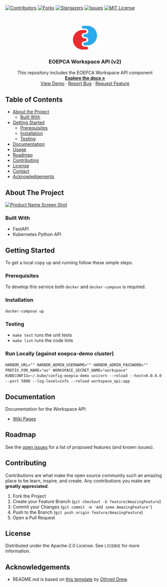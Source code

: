 <!-- PROJECT SHIELDS -->
<!--
*** See the bottom of this document for the declaration of the reference variables
*** for contributors-url, forks-url, etc. This is an optional, concise syntax you may use.
*** https://www.markdownguide.org/basic-syntax/#reference-style-links
-->

[![Contributors][contributors-shield]][contributors-url]
[![Forks][forks-shield]][forks-url]
[![Stargazers][stars-shield]][stars-url]
[![Issues][issues-shield]][issues-url]
[![MIT License][license-shield]][license-url]

<!-- PROJECT LOGO -->
<br />
<p align="center">
  <a href="https://github.com/EOEPCA/rm-workspace-api">
    <img src="images/logo.png" alt="Logo" width="80" height="80">
  </a>

  <h3 align="center">EOEPCA Workspace API (v2)</h3>
  
  <p align="center">
    This repository includes the EOEPCA Workspace API component
    <br />
    <a href="https://github.com/EOEPCA/rm-workspace-api"><strong>Explore the docs »</strong></a>
    <br />
    <a href="https://github.com/EOEPCA/rm-workspace-api">View Demo</a>
    ·
    <a href="https://github.com/EOEPCA/rm-workspace-api/issues">Report Bug</a>
    ·
    <a href="https://github.com/EOEPCA/rm-workspace-api/issues">Request Feature</a>
  </p>
</p>

<!-- TABLE OF CONTENTS -->

## Table of Contents

- [About the Project](#about-the-project)
  - [Built With](#built-with)
- [Getting Started](#getting-started)
  - [Prerequisites](#prerequisites)
  - [Installation](#installation)
  - [Testing](#testing)
- [Documentation](#documentation)
- [Usage](#usage)
- [Roadmap](#roadmap)
- [Contributing](#contributing)
- [License](#license)
- [Contact](#contact)
- [Acknowledgements](#acknowledgements)

<!-- ABOUT THE PROJECT -->

## About The Project

[![Product Name Screen Shot][product-screenshot]](https://github.com/EOEPCA/rm-workspace-api)


### Built With

- FastAPI
- Kubernetes Python API

<!-- GETTING STARTED -->

## Getting Started

To get a local copy up and running follow these simple steps.

### Prerequisites

To develop this service both `docker` and `docker-compose` is required.


### Installation

```
docker-compose up
```

### Testing

- `make test` runs the unit tests
- `make lint` runs the code lints

### Run Locally (against eoepca-demo cluster)

`HARBOR_URL="" HARBOR_ADMIN_USERNAME="" HARBOR_ADMIN_PASSWORD="" PREFIX_FOR_NAME="ws" WORKSPACE_SECRET_NAME="workspace" KUBECONFIG=~/.kube/config-eoepca-demo uvicorn --reload --host=0.0.0.0 --port 5000 --log-level=info --reload workspace_api:app`

## Documentation

Documentation for the Workspace API:
* [Wiki Pages](https://github.com/EOEPCA/rm-workspace-api/wiki)

<!-- USAGE EXAMPLES -->

<!-- ROADMAP -->

## Roadmap

See the [open issues](https://github.com/EOEPCA/rm-workspace-api/issues) for a list of proposed features (and known issues).

<!-- CONTRIBUTING -->

## Contributing

Contributions are what make the open source community such an amazing place to be learn, inspire, and create. Any contributions you make are **greatly appreciated**.

1. Fork the Project
2. Create your Feature Branch (`git checkout -b feature/AmazingFeature`)
3. Commit your Changes (`git commit -m 'Add some AmazingFeature'`)
4. Push to the Branch (`git push origin feature/AmazingFeature`)
5. Open a Pull Request

<!-- LICENSE -->

## License

Distributed under the Apache-2.0 License. See `LICENSE` for more information.

<!-- CONTACT -->

<!-- ACKNOWLEDGEMENTS -->

## Acknowledgements

- README.md is based on [this template](https://github.com/othneildrew/Best-README-Template) by [Othneil Drew](https://github.com/othneildrew).

<!-- MARKDOWN LINKS & IMAGES -->
<!-- https://www.markdownguide.org/basic-syntax/#reference-style-links -->

[contributors-shield]: https://img.shields.io/github/contributors/EOEPCA/rm-workspace-api.svg?style=flat-square
[contributors-url]: https://github.com/EOEPCA/rm-workspace-api/graphs/contributors
[forks-shield]: https://img.shields.io/github/forks/EOEPCA/rm-workspace-api.svg?style=flat-square
[forks-url]: https://github.com/EOEPCA/rm-workspace-api/network/members
[stars-shield]: https://img.shields.io/github/stars/EOEPCA/rm-workspace-api.svg?style=flat-square
[stars-url]: https://github.com/EOEPCA/rm-workspace-api/stargazers
[issues-shield]: https://img.shields.io/github/issues/EOEPCA/rm-workspace-api.svg?style=flat-square
[issues-url]: https://github.com/EOEPCA/rm-workspace-api/issues
[license-shield]: https://img.shields.io/github/license/EOEPCA/rm-workspace-api.svg?style=flat-square
[license-url]: https://github.com/EOEPCA/rm-workspace-api/blob/master/LICENSE
[product-screenshot]: images/screenshot.png
